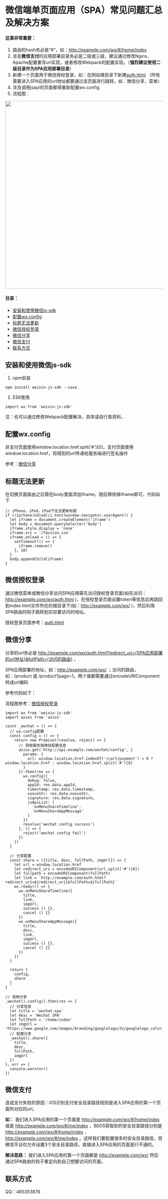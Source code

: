 # 微信端单页面应用（SPA）常见问题汇总及解决方案

#### 这事非常重要：

1. 路由的hash务必是“#”，如：http://example.com/wx/#/home/index 
2. 涉及**微信支付**的应用部署目录务必是二级或三级，建议通过修改Nginx、Apache配置重写url实现，或者修改Webpack的配置实现。（**强烈建议使用二级目录作为SPA应用部署目录**）
3. 新建一个页面用于微信授权登录，如：在网站根目录下新建[auth.html](https://github.com/Chooin/wechat-spa/blob/master/examples/auth) （所有需要进入SPA应用的url地址都要通过该页面进行跳转，如：微信分享，菜单）
4. 涉及调用jsapi的页面都得重新配置wx.config
5. 流程图：

<img width="600" src="https://github.com/Chooin/wechat-spa/blob/dev/picture/flow.png">

#### 目录：

- [安装和使用微信js-sdk](#安装和使用微信js-sdk)
- [配置wx.config](#配置wx.config)
- [标题无法更新](#标题无法更新)
- [微信授权登录](#微信授权登录)
- [微信分享](#微信分享)
- [微信支付](#微信支付)
- [联系方式](#联系方式)

## 安装和使用微信js-sdk

1. npm安装

```
npm install weixin-js-sdk --save
```

2. ES6使用

```
import wx from 'weixin-js-sdk'
```

注：也可以通过修改Webpack配置解决，具体请自行查资料。

## 配置wx.config

非支付页面使用window.location.href.split('#')[0]，支付页面使用window.location.href，将得到的url传递给服务端进行签名操作

参考：[微信分享](#微信分享)

## 标题无法更新

在切换页面路由之后需在body里面添加iframe，随后移除掉iframe即可，代码如下

```
// iPhone，iPod，iPad下无法更新标题
if (/ip(hone|od|ad)/i.test(window.navigator.userAgent)) {
  let iframe = document.createElement('iframe')
  let body = document.querySelector('body')
  iframe.style.display = 'none'
  iframe.src = '/favicon.ico'
  iframe.onload = () => {
    setTimeout(() => {
      iframe.remove()
    }, 10)
  }
  body.appendChild(iframe)
}
```

## 微信授权登录
通过微信菜单或微信分享访问SPA应用需先访问授权登录页面(如先访问：http://example.com/wx/auth.html )，在授权登录页面设置token等信息后再跳回到index.html文件所在的根目录下(如：http://example.com/wx/ )，然后利用SPA路由的钩子跳转到实际要访问的地址。

授权登录页面参考：[auth.html](https://github.com/Chooin/wechat-spa/blob/master/examples/auth)

## 微信分享

分享的url务必是 http://example.com/wx/auth.html?redirect_uri={SPA应用部署的url地址}&fullPath={访问的路由} ，

SPA应用部署的地址，如：http://example.com/wx/ ；访问的路由，如：/product 或 /product?page=1。两个值都需要通过encodeURIComponent转成url编码

参考代码如下：

流程图参考：[微信授权登录](#微信授权登录)

```
import wx from 'weixin-js-sdk'
import axios from 'axios'

cosnt _wechat = () => {
  // wx.config配置
  const config = () => {
    return new Promise((resolve, reject) => {
      // 获取服务端微信配置信息
      axios.get('http://api.example.com/wechat/config', {
        params: {
          url: window.location.href.indexOf('/cart/payment') > 0 ? window.location.href : window.location.href.split('#')[0]
        }
      }).then(res => {
        wx.config({
          debug: false,
          appId: res.data.appId,
          timestamp: res.data.timestamp,
          nonceStr: res.data.nonceStr,
          signature: res.data.signature,
          jsApiList: [
            'onMenuShareTimeline',
            'onMenuShareAppMessage'
          ]
        })
        resolve('wechat config success')
      }, () => {
        reject('wechat config fail')
      })
    })
  }

  // 分享配置
  const share = ({title, desc, fullPath, imgUrl}) => {
    let url = window.location.href
    let redirect_uri = encodeURIComponent(url.split('#')[0])
    let fullpath = encodeURIComponent(fullPath)
    let link = `http://example.com/auth.html?redirect_uri=${redirect_uri}&fullPath=${fullPath}`
    wx.ready(() => {
      wx.onMenuShareTimeline({
        title,
        link,
        imgUrl,
        success () {},
        cancel () {}
      })
      wx.onMenuShareAppMessage({
        title,
        desc,
        link,
        imgUrl,
        success () {},
        cancel () {}
      })
    })
  }

  return {
    config,
    share
  }
}

// 调用分享
_wechat().config().then(res => {
  // 分享信息
  let title = 'wechat-spa'
  let desc = 'Wechat SPA'
  let fullPath = '/home/index'
  let imgUrl = 'https://www.google.com/images/branding/googlelogo/2x/googlelogo_color_120x44dp.png'
  // 配置分享
  _wechat().share({
    title,
    desc,
    fullPath,
    imgUrl
  })
}, err => {
  console.warn(err)
})
```

## 微信支付

造成支付失败的原因：iOS识别支付安全目录路径规则是进入SPA应用的第一个页面所对应的url。

**如：** 我们进入SPA应用的第一个页面是 http://example.com/wx/#/home/index 或是 http://example.com/wx/#/me/index ，则iOS获取到的安全目录路径分别是 http://example.com/wx/#/home/index 、 http://example.com/wx/#/me/index 。这样我们要配置很多的安全目录路径，但微信平台仅允许设置3个安全目录路径，直接进入SPA应用的页面是行不通的。

**解决思路：** 我们进入SPA应用的第一个页面都是 http://example.com/wx/ 然后通过SPA路由的钩子重定向到自己想要访问的页面。

## 联系方式

QQ：465353876
